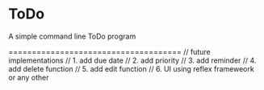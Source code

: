 # ToDo

A simple command line ToDo program

=====================================
// future implementations
// 1. add due date
// 2. add priority
// 3. add reminder
// 4. add delete function
// 5. add edit function
// 6. UI using reflex frameweork or any other

